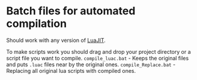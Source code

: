 # Batch files for automated compilation
Should work with any version of [LuaJIT](https://luajit.org).

To make scripts work you should drag and drop your project directory or a script file you want to compile.
`compile_luac.bat`    - Keeps the original files and puts `.luac` files near by the original ones.
`compile_Replace.bat` - Replacing all original lua scripts with compiled ones.